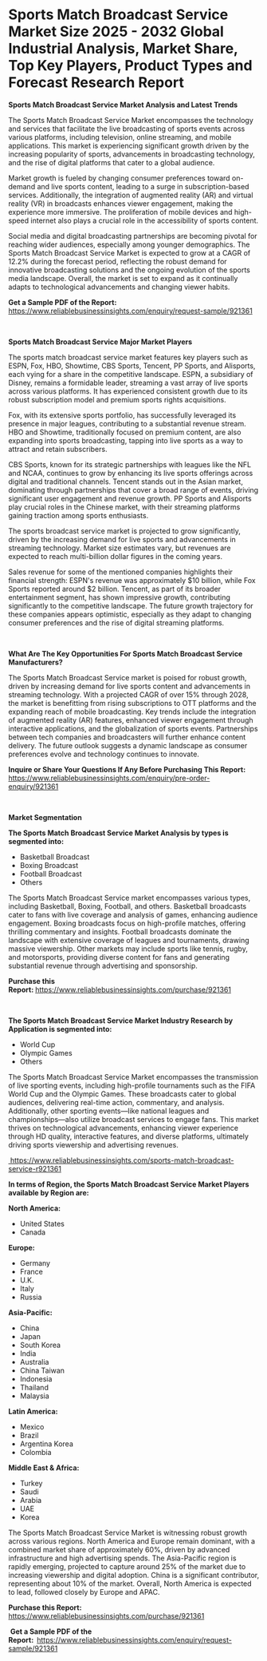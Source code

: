 <p><h1>Sports Match Broadcast Service Market Size 2025 - 2032 Global Industrial Analysis, Market Share, Top Key Players, Product Types and Forecast Research Report</h1></p><p><strong>Sports Match Broadcast Service Market Analysis and Latest Trends</strong></p>
<p><p>The Sports Match Broadcast Service Market encompasses the technology and services that facilitate the live broadcasting of sports events across various platforms, including television, online streaming, and mobile applications. This market is experiencing significant growth driven by the increasing popularity of sports, advancements in broadcasting technology, and the rise of digital platforms that cater to a global audience.</p><p>Market growth is fueled by changing consumer preferences toward on-demand and live sports content, leading to a surge in subscription-based services. Additionally, the integration of augmented reality (AR) and virtual reality (VR) in broadcasts enhances viewer engagement, making the experience more immersive. The proliferation of mobile devices and high-speed internet also plays a crucial role in the accessibility of sports content.</p><p>Social media and digital broadcasting partnerships are becoming pivotal for reaching wider audiences, especially among younger demographics. The Sports Match Broadcast Service Market is expected to grow at a CAGR of 12.2% during the forecast period, reflecting the robust demand for innovative broadcasting solutions and the ongoing evolution of the sports media landscape. Overall, the market is set to expand as it continually adapts to technological advancements and changing viewer habits.</p></p>
<p><strong>Get a Sample PDF of the Report:&nbsp;</strong> <a href="https://www.reliablebusinessinsights.com/enquiry/request-sample/921361?utm_campaign=3705&utm_medium=2&utm_source=Github&utm_content=ia&utm_term=18042025&utm_id=sports-match-broadcast-service">https://www.reliablebusinessinsights.com/enquiry/request-sample/921361</a></p>
<p>&nbsp;</p>
<p><strong>Sports Match Broadcast Service Major Market Players</strong></p>
<p><p>The sports match broadcast service market features key players such as ESPN, Fox, HBO, Showtime, CBS Sports, Tencent, PP Sports, and Alisports, each vying for a share in the competitive landscape. ESPN, a subsidiary of Disney, remains a formidable leader, streaming a vast array of live sports across various platforms. It has experienced consistent growth due to its robust subscription model and premium sports rights acquisitions.</p><p>Fox, with its extensive sports portfolio, has successfully leveraged its presence in major leagues, contributing to a substantial revenue stream. HBO and Showtime, traditionally focused on premium content, are also expanding into sports broadcasting, tapping into live sports as a way to attract and retain subscribers.</p><p>CBS Sports, known for its strategic partnerships with leagues like the NFL and NCAA, continues to grow by enhancing its live sports offerings across digital and traditional channels. Tencent stands out in the Asian market, dominating through partnerships that cover a broad range of events, driving significant user engagement and revenue growth. PP Sports and Alisports play crucial roles in the Chinese market, with their streaming platforms gaining traction among sports enthusiasts.</p><p>The sports broadcast service market is projected to grow significantly, driven by the increasing demand for live sports and advancements in streaming technology. Market size estimates vary, but revenues are expected to reach multi-billion dollar figures in the coming years.</p><p>Sales revenue for some of the mentioned companies highlights their financial strength: ESPN's revenue was approximately $10 billion, while Fox Sports reported around $2 billion. Tencent, as part of its broader entertainment segment, has shown impressive growth, contributing significantly to the competitive landscape. The future growth trajectory for these companies appears optimistic, especially as they adapt to changing consumer preferences and the rise of digital streaming platforms.</p></p>
<p>&nbsp;</p>
<p><strong>What Are The Key Opportunities For Sports Match Broadcast Service Manufacturers?</strong></p>
<p><p>The Sports Match Broadcast Service market is poised for robust growth, driven by increasing demand for live sports content and advancements in streaming technology. With a projected CAGR of over 15% through 2028, the market is benefitting from rising subscriptions to OTT platforms and the expanding reach of mobile broadcasting. Key trends include the integration of augmented reality (AR) features, enhanced viewer engagement through interactive applications, and the globalization of sports events. Partnerships between tech companies and broadcasters will further enhance content delivery. The future outlook suggests a dynamic landscape as consumer preferences evolve and technology continues to innovate.</p></p>
<p><strong>Inquire or Share Your Questions If Any Before Purchasing This Report:</strong> <a href="https://www.reliablebusinessinsights.com/enquiry/pre-order-enquiry/921361?utm_campaign=3705&utm_medium=2&utm_source=Github&utm_content=ia&utm_term=18042025&utm_id=sports-match-broadcast-service">https://www.reliablebusinessinsights.com/enquiry/pre-order-enquiry/921361</a></p>
<p>&nbsp;</p>
<p><strong>Market Segmentation</strong></p>
<p><strong>The Sports Match Broadcast Service Market Analysis by types is segmented into:</strong></p>
<p><ul><li>Basketball Broadcast</li><li>Boxing Broadcast</li><li>Football Broadcast</li><li>Others</li></ul></p>
<p><p>The Sports Match Broadcast Service market encompasses various types, including Basketball, Boxing, Football, and others. Basketball broadcasts cater to fans with live coverage and analysis of games, enhancing audience engagement. Boxing broadcasts focus on high-profile matches, offering thrilling commentary and insights. Football broadcasts dominate the landscape with extensive coverage of leagues and tournaments, drawing massive viewership. Other markets may include sports like tennis, rugby, and motorsports, providing diverse content for fans and generating substantial revenue through advertising and sponsorship.</p></p>
<p><strong>Purchase this Report:&nbsp;</strong><a href="https://www.reliablebusinessinsights.com/purchase/921361?utm_campaign=3705&utm_medium=2&utm_source=Github&utm_content=ia&utm_term=18042025&utm_id=sports-match-broadcast-service">https://www.reliablebusinessinsights.com/purchase/921361</a></p>
<p>&nbsp;</p>
<p><strong>The Sports Match Broadcast Service Market Industry Research by Application is segmented into:</strong></p>
<p><ul><li>World Cup</li><li>Olympic Games</li><li>Others</li></ul></p>
<p><p>The Sports Match Broadcast Service Market encompasses the transmission of live sporting events, including high-profile tournaments such as the FIFA World Cup and the Olympic Games. These broadcasts cater to global audiences, delivering real-time action, commentary, and analysis. Additionally, other sporting events—like national leagues and championships—also utilize broadcast services to engage fans. This market thrives on technological advancements, enhancing viewer experience through HD quality, interactive features, and diverse platforms, ultimately driving sports viewership and advertising revenues.</p></p>
<p><a href="https://www.reliablebusinessinsights.com/sports-match-broadcast-service-r921361?utm_campaign=3705&utm_medium=2&utm_source=Github&utm_content=ia&utm_term=18042025&utm_id=sports-match-broadcast-service">&nbsp;https://www.reliablebusinessinsights.com/sports-match-broadcast-service-r921361</a></p>
<p><strong>In terms of Region, the Sports Match Broadcast Service Market Players available by Region are:</strong></p>
<p>
    <p> <strong> North America: </strong>
        <ul>
            <li>United States</li>
            <li>Canada</li>
        </ul>
        </p> 
    <p> <strong> Europe: </strong>
        <ul>
            <li>Germany</li>
            <li>France</li>
            <li>U.K.</li>
            <li>Italy</li>
            <li>Russia</li>
        </ul>
        </p> 
    <p> <strong> Asia-Pacific: </strong>
        <ul>
            <li>China</li>
            <li>Japan</li>
            <li>South Korea</li>
            <li>India</li>
            <li>Australia</li>
            <li>China Taiwan</li>
            <li>Indonesia</li>
            <li>Thailand</li>
            <li>Malaysia</li>
        </ul>
        </p> 
    <p> <strong> Latin America: </strong>
        <ul>
            <li>Mexico</li>
            <li>Brazil</li>
            <li>Argentina Korea</li>
            <li>Colombia</li>
        </ul>
        </p> 
    <p> <strong> Middle East & Africa: </strong>
        <ul>
            <li>Turkey</li>
            <li>Saudi</li>
            <li>Arabia</li>
            <li>UAE</li>
            <li>Korea</li>
        </ul>
    </p>
    </p>
<p><p>The Sports Match Broadcast Service Market is witnessing robust growth across various regions. North America and Europe remain dominant, with a combined market share of approximately 60%, driven by advanced infrastructure and high advertising spends. The Asia-Pacific region is rapidly emerging, projected to capture around 25% of the market due to increasing viewership and digital adoption. China is a significant contributor, representing about 10% of the market. Overall, North America is expected to lead, followed closely by Europe and APAC.</p></p>
<p><strong>Purchase this Report: </strong><a href="https://www.reliablebusinessinsights.com/purchase/921361?utm_campaign=3705&utm_medium=2&utm_source=Github&utm_content=ia&utm_term=18042025&utm_id=sports-match-broadcast-service">https://www.reliablebusinessinsights.com/purchase/921361</a></p>
<p>&nbsp;<strong>Get a Sample PDF of the Report:&nbsp;&nbsp;</strong><a href="https://www.reliablebusinessinsights.com/enquiry/request-sample/921361?utm_campaign=3705&utm_medium=2&utm_source=Github&utm_content=ia&utm_term=18042025&utm_id=sports-match-broadcast-service">https://www.reliablebusinessinsights.com/enquiry/request-sample/921361</a></p>
<p><strong></strong></p>
<p><p></p><p></p><p></p></p>